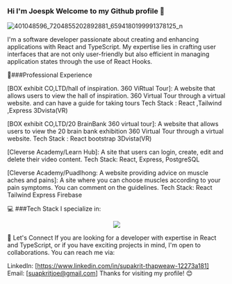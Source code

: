 ### Hi I'm Joespk Welcome to my Github profile  👋

![401048596_7204855202892881_6594180199991378125_n](https://github.com/Joespk/Joespk/assets/96042239/a8ead46a-33e3-4b85-9a10-a0957e091410) 


I'm a software developer passionate about creating and enhancing applications with React and TypeScript. My expertise lies in crafting user interfaces that are not only user-friendly but also efficient in managing application states through the use of React Hooks.

🚀###Professional Experience

[BOX exhibit CO,LTD/hall of inspiration. 360 ViRtual Tour]: A website that allows users to view the hall of inspiration. 360 Virtual Tour through a virtual website. and can have a guide for taking tours
Tech Stack : React ,Tailwind ,Express 3Dvista(VR)

[BOX exhibit CO,LTD/20 BrainBank 360 virtual tour]: A website that allows users to view the 20 brain bank exhibition  360 Virtual Tour through a virtual website. 
Tech Stack : React bootstrap 3Dvista(VR)

[Cleverse Academy/Learn Hub]: A site that users can login, create, edit and delete their video content.
Tech Stack: React, Express, PostgreSQL

[Cleverse Academy/Puadlhong: A website providing advice on muscle aches and pains]: A site where you can choose muscles according to your pain symptoms. You can comment on the guidelines. 
Tech Stack: React Tailwind Express Firebase

💻 ###Tech Stack
I specialize in:
<p align="center">
  <a href="https://skillicons.dev">
    <img src="https://skillicons.dev/icons?i=js,ts,react,tailwind,nodejs,express,prisma,postgres,git,docker,firebase,wordpress,vscode,figma,adobe" />
  </a>
</p>


🤝 Let's Connect
If you are looking for a developer with expertise in React and TypeScript, or if you have exciting projects in mind, I'm open to collaborations. You can reach me via:

LinkedIn: [https://www.linkedin.com/in/supakrit-thapweaw-12273a181]
Email: [suapkritjoe@gmail.com]
Thanks for visiting my profile! 😊
